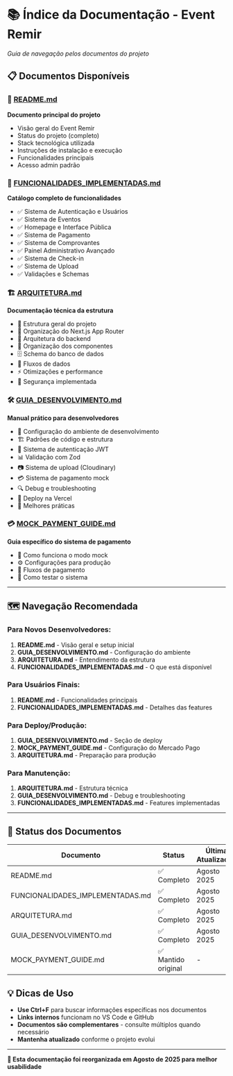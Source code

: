 # 📚 Índice da Documentação - Event Remir

_Guia de navegação pelos documentos do projeto_

## 📋 Documentos Disponíveis

### 📖 [README.md](README.md)
**Documento principal do projeto**
- Visão geral do Event Remir
- Status do projeto (completo)
- Stack tecnológica utilizada
- Instruções de instalação e execução
- Funcionalidades principais
- Acesso admin padrão

### 🚀 [FUNCIONALIDADES_IMPLEMENTADAS.md](FUNCIONALIDADES_IMPLEMENTADAS.md)
**Catálogo completo de funcionalidades**
- ✅ Sistema de Autenticação e Usuários
- ✅ Sistema de Eventos  
- ✅ Homepage e Interface Pública
- ✅ Sistema de Pagamento
- ✅ Sistema de Comprovantes
- ✅ Painel Administrativo Avançado
- ✅ Sistema de Check-in
- ✅ Sistema de Upload
- ✅ Validações e Schemas

### 🏗️ [ARQUITETURA.md](ARQUITETURA.md)
**Documentação técnica da estrutura**
- 📁 Estrutura geral do projeto
- 🎯 Organização do Next.js App Router
- 🔧 Arquitetura do backend
- 🎨 Organização dos componentes
- 🗄️ Schema do banco de dados
- 🔄 Fluxos de dados
- ⚡ Otimizações e performance
- 🔐 Segurança implementada

### 🛠️ [GUIA_DESENVOLVIMENTO.md](GUIA_DESENVOLVIMENTO.md)
**Manual prático para desenvolvedores**
- 🔧 Configuração do ambiente de desenvolvimento
- 🏗️ Padrões de código e estrutura
- 🔐 Sistema de autenticação JWT
- 📊 Validação com Zod
- 📷 Sistema de upload (Cloudinary)
- 💳 Sistema de pagamento mock
- 🔍 Debug e troubleshooting
- 🚀 Deploy na Vercel
- 📝 Melhores práticas

### 💳 [MOCK_PAYMENT_GUIDE.md](MOCK_PAYMENT_GUIDE.md)
**Guia específico do sistema de pagamento**
- 🔧 Como funciona o modo mock
- ⚙️ Configurações para produção
- 🔄 Fluxos de pagamento
- 🧪 Como testar o sistema

---

## 🗺️ Navegação Recomendada

### Para Novos Desenvolvedores:
1. **README.md** - Visão geral e setup inicial
2. **GUIA_DESENVOLVIMENTO.md** - Configuração do ambiente
3. **ARQUITETURA.md** - Entendimento da estrutura
4. **FUNCIONALIDADES_IMPLEMENTADAS.md** - O que está disponível

### Para Usuários Finais:
1. **README.md** - Funcionalidades principais
2. **FUNCIONALIDADES_IMPLEMENTADAS.md** - Detalhes das features

### Para Deploy/Produção:
1. **GUIA_DESENVOLVIMENTO.md** - Seção de deploy
2. **MOCK_PAYMENT_GUIDE.md** - Configuração do Mercado Pago
3. **ARQUITETURA.md** - Preparação para produção

### Para Manutenção:
1. **ARQUITETURA.md** - Estrutura técnica
2. **GUIA_DESENVOLVIMENTO.md** - Debug e troubleshooting
3. **FUNCIONALIDADES_IMPLEMENTADAS.md** - Features implementadas

---

## 🎯 Status dos Documentos

| Documento | Status | Última Atualização |
|-----------|--------|-------------------|
| README.md | ✅ Completo | Agosto 2025 |
| FUNCIONALIDADES_IMPLEMENTADAS.md | ✅ Completo | Agosto 2025 |
| ARQUITETURA.md | ✅ Completo | Agosto 2025 |
| GUIA_DESENVOLVIMENTO.md | ✅ Completo | Agosto 2025 |
| MOCK_PAYMENT_GUIDE.md | ✅ Mantido original | - |

## 💡 Dicas de Uso

- **Use Ctrl+F** para buscar informações específicas nos documentos
- **Links internos** funcionam no VS Code e GitHub
- **Documentos são complementares** - consulte múltiplos quando necessário
- **Mantenha atualizado** conforme o projeto evolui

---

**🔄 Esta documentação foi reorganizada em Agosto de 2025 para melhor usabilidade**
